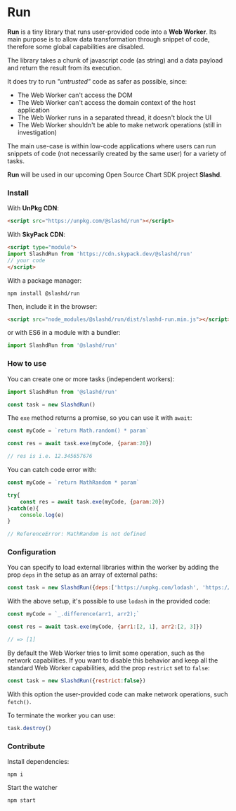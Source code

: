 # Run

**Run** is a tiny library that runs user-provided code into a **Web Worker**. 
Its main purpose is to allow data transformation through snippet of code, therefore some global capabilities are disabled.

The library takes a chunk of javascript code (as string) and a data payload and return the result from its execution.

It does try to run *"untrusted"* code as safer as possible, since:

- The Web Worker can't access the DOM
- The Web Worker can't access the domain context of the host application
- The Web Worker runs in a separated thread, it doesn't block the UI
- The Web Worker shouldn't be able to make network operations (still in investigation)

The main use-case is within low-code applications where users can run snippets of code (not necessarily created by the same user) for a variety of tasks.

**Run** will be used in our upcoming Open Source Chart SDK project **Slashd**.



### Install

With **UnPkg CDN**:

```html
<script src="https://unpkg.com/@slashd/run"></script>
```



With **SkyPack CDN**:

```html
<script type="module">
import SlashdRun from 'https://cdn.skypack.dev/@slashd/run'
// your code
</script>
```



With a package manager:

```shell
npm install @slashd/run
```

Then, include it in the browser:

```html
<script src="node_modules/@slashd/run/dist/slashd-run.min.js"></script>
```

or with ES6 in a module with a bundler:

```js
import SlashdRun from '@slashd/run'
```





### How to use

You can create one or more tasks (independent workers):

```js
import SlashdRun from '@slashd/run'

const task = new SlashdRun()
```



The `exe` method returns a promise, so you can use it with `await`:

```js
const myCode = `return Math.random() * param`

const res = await task.exe(myCode, {param:20})

// res is i.e. 12.345657676
```


You can catch code error with:

```js
const myCode = `return MathRandom * param`

try{
    const res = await task.exe(myCode, {param:20})
}catch(e){
    console.log(e)
}

// ReferenceError: MathRandom is not defined
```


### Configuration

You can specify to load external libraries within the worker by adding the prop `deps` in the setup as an array of external paths:

```js
const task = new SlashdRun({deps:['https://unpkg.com/lodash', 'https://www.example.com/mylibrary.js']})
```

With the above setup, it's possible to use `lodash` in the provided code:

```js
const myCode = `_.difference(arr1, arr2);`

const res = await task.exe(myCode, {arr1:[2, 1], arr2:[2, 3]})

// => [1]
```

By default the Web Worker tries to limit some operation, such as the network capabilities.
If you want to disable this behavior and keep all the standard Web Worker capabilities, add the prop `restrict` set to `false`:

```js
const task = new SlashdRun({restrict:false})
```

With this option the user-provided code can make network operations, such `fetch()`.


To terminate the worker you can use:

```js
task.destroy()
```

### Contribute

Install dependencies:

```shell
npm i
```


Start the watcher

```shell
npm start 
```

